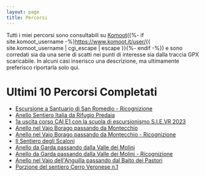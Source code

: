 ```yaml
---
layout: page
title: Percorsi
---
```


Tutti i miei percorsi sono consultabili su [Komoot]({%- if site.komoot_username -%}https://www.komoot.it/user/{{ site.komoot_username | cgi_escape | escape }}{%- endif -%}) e sono corredati sia da una serie di scatti nei punti di interesse sia dalla traccia GPX scaricabile. In alcuni casi inserisco una descrizione, ma ultimamente preferisco riportarla solo qui.

# Ultimi 10 Percorsi Completati

- [Escursione a Santuario di San Romedio - Ricognizione][percorso4]
- [Anello Sentiero Italia da Rifugio Predaia][percorso5]
- [1a uscita corso CAI E1 con la scuola di escursionismo S.I.E.VR 2023][percorso3]
- [Anello nel Vajo Borago passando da Montecchio][percorso2]
- [Anello nel Vajo Borago passando da Montecchio - Ricognizione][percorso6]
- [Il Sentiero degli Scaloni][percorso7]
- [Anello da Garda passando dalla Valle dei Molini][percorso8]
- [Anello da Garda passando dalla Valle dei Molini - Ricognizione][percorso9]
- [Anello nel Vajo dell'Anguilla passando dal Baito dei Pastori][percorso1]
- [Porzione del sentiero Cerro Veronese n.1][percorso10]

[komoot]: https://www.komoot.it/tour/749234352?ref=wtd
[percorso1]: https://www.komoot.it/tour/1020376377
[percorso2]: https://www.komoot.com/it-it/tour/1061107270
[percorso3]: https://www.komoot.com/it-it/tour/1083433449
[percorso4]: https://www.komoot.com/it-it/tour/1092398119
[percorso5]: https://www.komoot.com/it-it/tour/1090927161
[percorso6]: https://www.komoot.com/it-it/tour/1048520681
[percorso7]: https://www.komoot.com/it-it/tour/1045026801
[percorso8]: https://www.komoot.com/it-it/tour/1029559949
[percorso9]: https://www.komoot.com/it-it/tour/1023028128
[percorso10]: https://www.komoot.com/it-it/tour/1016239811